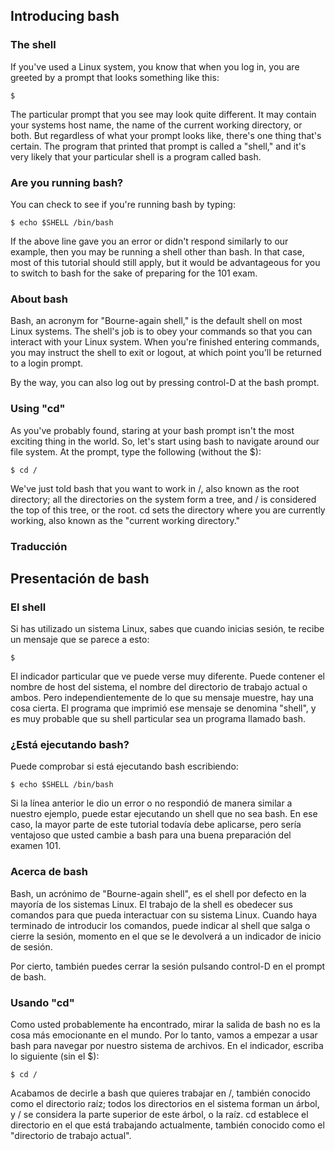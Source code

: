 ## Introducing bash
### The shell

If you've used a Linux system, you know that when you log in, you are greeted by a prompt that looks something like this:

<code>$</code>

The particular prompt that you see may look quite different. It may contain your systems host name, the name of the current working directory, or both. But regardless of what your prompt looks like, there's one thing that's certain. The program that printed that prompt is called a "shell," and it's very likely that your particular shell is a program called bash.

### Are you running bash?

You can check to see if you're running bash by typing:

<code>$ echo $SHELL
/bin/bash</code>

If the above line gave you an error or didn't respond similarly to our example, then you may be running a shell other than bash. In that case, most of this tutorial should still apply, but it would be advantageous for you to switch to bash for the sake of preparing for the 101 exam.

### About bash

Bash, an acronym for "Bourne-again shell," is the default shell on most Linux systems. The shell's job is to obey your commands so that you can interact with your Linux system. When you're finished entering commands, you may instruct the shell to exit or logout, at which point you'll be returned to a login prompt.

By the way, you can also log out by pressing control-D at the bash prompt.

### Using "cd"

As you've probably found, staring at your bash prompt isn't the most exciting thing in the world. So, let's start using bash to navigate around our file system. At the prompt, type the following (without the $):

<code>$ cd /</code>

We've just told bash that you want to work in /, also known as the root directory; all the directories on the system form a tree, and / is considered the top of this tree, or the root. cd sets the directory where you are currently working, also known as the "current working directory."

### Traducción 

## Presentación de bash
### El shell
Si has utilizado un sistema Linux, sabes que cuando inicias sesión, te recibe un mensaje que se parece a esto:

<code>$</code>

El indicador particular que ve puede verse muy diferente. Puede contener el nombre de host del sistema, el nombre del directorio de trabajo actual o ambos. Pero independientemente de lo que su mensaje muestre, hay una cosa cierta. El programa que imprimió ese mensaje se denomina "shell", y es muy probable que su shell particular sea un programa llamado bash.

### ¿Está ejecutando bash?

Puede comprobar si está ejecutando bash escribiendo:

<code>$ echo $SHELL
/bin/bash</code>

Si la línea anterior le dio un error o no respondió de manera similar a nuestro ejemplo, puede estar ejecutando un shell que no sea bash.
En ese caso, la mayor parte de este tutorial todavía debe aplicarse, pero sería ventajoso que usted cambie a bash para una buena preparación del examen 101.

### Acerca de bash

Bash, un acrónimo de "Bourne-again shell", es el shell por defecto en la mayoría de los sistemas Linux. El trabajo de la shell es obedecer sus comandos para que pueda interactuar con su sistema Linux. Cuando haya terminado de introducir los comandos, puede indicar al shell que salga o cierre la sesión, momento en el que se le devolverá a un indicador de inicio de sesión.

Por cierto, también puedes cerrar la sesión pulsando control-D en el prompt de bash.

### Usando "cd"

Como usted probablemente ha encontrado, mirar la salida de bash no es la cosa más emocionante en el mundo. Por lo tanto, vamos a empezar a usar bash para navegar por nuestro sistema de archivos. En el indicador, escriba lo siguiente (sin el $):

<code>$ cd /</code>

Acabamos de decirle a bash que quieres trabajar en /, también conocido como el directorio raíz; todos los directorios en el sistema forman un árbol, y / se considera la parte superior de este árbol, o la raíz. cd establece el directorio en el que está trabajando actualmente, también conocido como el "directorio de trabajo actual".
